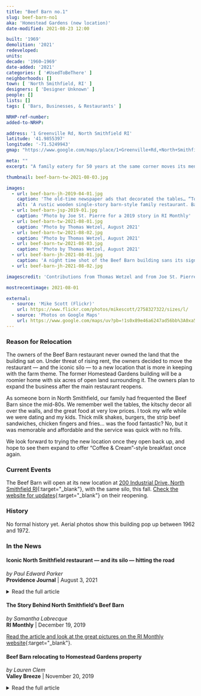 ```yaml
---
title: "Beef Barn no.1"
slug: beef-barn-no1
aka: 'Homestead Gardens (new location)'
date-modified: 2021-08-23 12:00

built: '1969'
demolition: '2021'
redeveloped:
units:
decade: '1960–1969'
date-added: '2021'
categories: [ '#UsedToBeThere' ]
neighborhoods: []
town: [ 'North Smithfield, RI' ]
designers: [ 'Designer Unknown' ]
people: []
lists: []
tags: [ 'Bars, Businesses, & Restaurants' ]

NRHP-ref-number:
added-to-NRHP:

address: '1 Greenville Rd, North Smithfield RI'
latitude: '41.9855397'
longitude: '-71.5249943'
gmap: "https://www.google.com/maps/place/1+Greenville+Rd,+North+Smithfield,+RI+02896/@41.9855397,-71.5249943,17z/data=!3m1!4b1!4m5!3m4!1s0x89e46a6247ba014f:0x5fdcda8a4ffe6eba!8m2!3d41.9855397!4d-71.5228056"

meta: ""
excerpt: "A family eatery for 50 years at the same corner moves its menu and its silo to a new location in 2021"

thumbnail: beef-barn-tw-2021-08-03.jpg

images:
  - url: beef-barn-jh-2019-04-01.jpg
    caption: 'The old-time newspaper ads that decorated the tables… “Torpid Liver” got us every time'
    alt: 'A rustic wooden single-story barn-style family restaurant. Bare wide plank wooden siding, red painted trim accents, bright red letter sign across the front, and a large painted red silo on the right side.'
  - url: beef-barn-jsp-2019-01.jpg
    caption: 'Photo by Joe St. Pierre for a 2019 story in RI Monthly'
  - url: beef-barn-tw-2021-08-01.jpg
    caption: 'Photo by Thomas Wetzel, August 2021'
  - url: beef-barn-tw-2021-08-02.jpg
    caption: 'Photo by Thomas Wetzel, August 2021'
  - url: beef-barn-tw-2021-08-03.jpg
    caption: 'Photo by Thomas Wetzel, August 2021'
  - url: beef-barn-jh-2021-08-01.jpg
    caption: 'A night time shot of the Beef Barn building sans its sign, interior, and silo'
  - url: beef-barn-jh-2021-08-02.jpg

imagescredit: 'Contributions from Thomas Wetzel and from Joe St. Pierre for RI Monthly'

mostrecentimage: 2021-08-01

external:
  - source: 'Mike Scott (Flickr)'
    url: https://www.flickr.com/photos/mikescott/2758327322/sizes/l/
  - source: 'Photos on Google Maps'
    url: https://www.google.com/maps/uv?pb=!1s0x89e46a6247ad56bb%3A0xa57d0aa64717af41!3m1!7e115!5sGoogle%20Search!15sCgIgAQ&hl=en&imagekey=!1e10!2sAF1QipPtvCYEzuWAECLgfSxtpvM1G0i38AZg7TPcGKEt&sa=X&ved=2ahUKEwj03pv7mMbyAhUhneAKHQfxB9AQ9fkHKAB6BAgBEEc
---
```


### Reason for Relocation

The owners of the Beef Barn restaurant never owned the land that the building sat on. Under threat of rising rent, the owners decided to move the restaurant — and the iconic silo — to a new location that is more in keeping with the farm theme. The former Homestead Gardens building will be a roomier home with six acres of open land surrounding it. The owners plan to expand the business after the main restaurant reopens. 

As someone born in North Smithfield, our family had frequented the Beef Barn since the mid-80s. We remember well the tables, the kitschy decor all over the walls, and the great food at very low prices. I took my wife while we were dating and my kids. Thick milk shakes, burgers, the strip beef sandwiches, chicken fingers and fries… was the food fantastic? No, but it was memorable and affordable and the service was quick with no frills. 

We look forward to trying the new location once they open back up, and hope to see them expand to offer “Coffee & Cream”-style breakfast once again. 


### Current Events

The Beef Barn will open at its new location at [200 Industrial Drive, North Smithfield RI](//www.google.com/maps/place/200+Industrial+Dr,+North+Smithfield,+RI+02896/@41.989591,-71.5606767,17z/data=!3m1!4b1!4m5!3m4!1s0x89e46abaeefe06ff:0x22687a6646840dda!8m2!3d41.989591!4d-71.558488){:target="_blank"}, with the same silo, this fall. [Check the website for updates](//www.thebeefbarn.com){:target="_blank"} on their reopening. 


### History

No formal history yet. Aerial photos show this building pop up between 1962 and 1972. 


### In the News


#### Iconic North Smithfield restaurant — and its silo — hitting the road

_by Paul Edward Parker_  
**Providence Journal** | August 3, 2021

<details markdown="1" class="rhythm">
  <summary>Read the full article</summary>

In the late 1970s, Rolande Branchaud found herself the single mother of two and owner of a failing restaurant that would become a Northern Rhode Island icon: the Beef Barn.

Today, the more-than-50-year-old family business finds itself at a crossroads again.

Although the Beef Barn has been on the same corner for half a century, it never owned the building or the land it calls home.

The perils of that lack of ownership came into sharper focus in December 2017, when the Coffee & Cream, a popular breakfast and coffee shop that shares the same parcel, burned down.

The company that owns the land offered no guarantees that a future tenant would be a compatible business. And it said the rents would rise sharply, according to Michelle Branchaud, Rolande Branchaud’s daughter and current owner of the business with her brother, Marc Branchaud.

So now, the Beef Barn is hitting the road, but not straying far from its roots.

The original Beef Barn, which will remain open through Sunday at 1 Greenville Rd., was the brainchild of Normand Branchaud, Rolande’s husband at the time, although a key part of it dates to Normand’s father, Milton Branchaud.

Milton and his two brothers, Ernest and Henry, owned the Pound Hill Dairy Farm, which, like most dairy farms, had a barn and a silo.

Over the years, the silo wound up being moved to the Marshall Farm, where it sat in 1969 when Normand dreamed up the Beef Barn.

“Normand might have worked a deal,” said cousin Roger Branchaud.

When the Beef Barn opened, it featured a small dining room in the silo, attached to the rest of the restaurant.

Normand’s children say that as much as their father was creative — he was the force behind the Coffee & Cream and other area eateries — he wasn’t much of a businessman.

When Rolande divorced Normand — the decree was final in 1980 but had been years in the making — the Beef Barn was broke. Marc and Michelle credit their mother, who had been a hairdresser in Manville before jumping into the restaurant business, for building it into an enduring success.

The new Beef Barn, at [200 Industrial Drive](//www.google.com/maps/place/200+Industrial+Dr,+North+Smithfield,+RI+02896/@41.989591,-71.5606767,17z/data=!3m1!4b1!4m5!3m4!1s0x89e46abaeefe06ff:0x22687a6646840dda!8m2!3d41.989591!4d-71.558488){:target="_blank"}, about two miles from the original, will feature the original silo from Milton’s farm.

After the original restaurant closes Sunday, the silo will be dismantled, along with the refrigeration and other restaurant equipment, and moved up the road, where it will again be a dining room with five two-person tables.

The new Beef Barn will have an air of familiarity to customers of the old restaurant. The layout will be built around a central U-shaped service counter, but the silo will be to the left instead of to the right of the counter and the dimensions will be a little roomier.

The menu will be the same, featuring the signature roast beef and pastrami sandwiches, along with steak sandwiches, burgers, chicken cutlets and fries, plus something new: beer and wine.

Patrons will find a much roomier 65-car parking lot on the six-acre parcel that the Branchauds bought for $450,000. The Branchauds put more than that into renovations to two existing buildings on the property, including a post-and-beam addition to the main restaurant building.

What will be brand new to current customers is the second building: the Pound Hill Creamery & Café, harking back to Milton and his brothers on the Pound Hill Dairy Farm.

The creamery will feature Gifford’s ice cream, coffee and simple breakfast foods, such as muffins, bagels, egg sandwiches and fruit cups.

Both the main restaurant and the creamery will have indoor and outdoor seating.

The Branchauds hope to open the new location — they will be maintaining a second Beef Barn in Bellingham, Massachusetts — by Labor Day weekend.

_Captured August 22, 2021 from https://www.providencejournal.com/story/news/local/2021/08/03/iconic-beef-barn-restaurant-moving-new-location-north-smithfield/5453573001/_

</details>


#### The Story Behind North Smithfield’s Beef Barn

_by Samantha Labrecque_  
**RI Monthly** | December 19, 2019

[Read the article and look at the great pictures on the RI Monthly website](//www.rimonthly.com/beef-barn-north-smithfield){:target="_blank"}. 


#### Beef Barn relocating to Homestead Gardens property

_by Lauren Clem_  
**Valley Breeze** | November 20, 2019

<details markdown="1" class="rhythm">
  <summary>Read the full article</summary>
  
It was 1969 when Normand Branchaud, father of current owners Marc and Michelle Branchaud, opened the Beef Barn restaurant on the corner of Smithfield and Greenville Roads.

Now, 50 years later, the business is on the move, with a new location planned for a property that’s familiar to many area residents.

On Saturday, the owners announced on Facebook they plan to move the business to the former Homestead Gardens property at 200 Industrial Drive. The post drew an immediate reaction from the restaurant’s many devoted patrons, quickly racking up more than 600 shares.

Explaining the decision to move, Marc and Michelle said it came about because of physical limitations at their current property. The corner lot, which is owned by the Valliere family of North Smithfield, has limited parking and suffers from congestion at the light on Smithfield Road. The new location, they said, will offer six acres of property with room to expand the business.

“This rustic setting will allow us to not only increase our seating capacity, but also provide outdoor seasonal seating and ample parking,” they wrote. “Our plan is to keep as much originality of the ‘Barn’ with a little more elbow room.”

In 1969, Normand Branchaud constructed the original Beef Barn after leasing the corner lot from the Valliere family. His ex-wife, Rolande, later took over the business, eventually passing it on to their son, Marc, and daughter, Michelle. Normand continued to operate Coffee & Cream restaurant in the building next door, which today is owned by his son, Jonathan.

In December 2017, the building that housed Coffee & Cream was destroyed by a fire, leaving an empty space next to the Beef Barn’s iconic building. Though the Beef Barn was unharmed, Marc and Michelle said in their post that fire and demolition issues contributed to the decision to move the business. Coffee & Cream reopened at a new location in Slatersville Plaza this week.

The move will bring new life to a property that has been empty for many years. Once a private business known for its farm animals and Christmas displays, Homestead Gardens later reopened as a recreational space and workshop for people with disabilities under the Woonsocket-based Homestead Group. Since the group left the property in 2011, it’s been the site of occasional events and briefly hosted an ice cream shop. At one time, the town considered purchasing the property to build a new public safety complex.

Marc and Michelle said they hope to complete renovations at the new property and open in late summer 2020. The current location will remain open seven days per week in the meantime, they said.

The announcement drew mixed reactions from patrons. While most applauded the move, some, in typical Rhode Island fashion, said the new location – just over two miles from the current location – was too far away to frequent.

This is the second major announcement to come out of the popular business in the past few years. In 2017, the Branchauds reopened a second location in Bellingham, Mass., that their father had briefly run in the 1970s.

The new location, like the Bellingham location, will serve beer and wine along with the usual menu of roast beef and casual favorites.

_Captured August 22, 2021 from https://www.valleybreeze.com/2019-11-20/woonsocket-north-smithfield/beef-barn-relocating-homestead-gardens-property#.YSMGzC1h1Z0_

</details>
